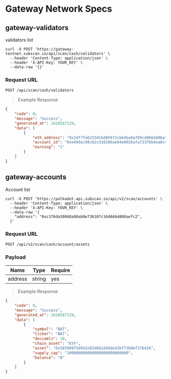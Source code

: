 # Gateway Network Specs

## gateway-validators

validators list 

```shell
curl -X POST 'https://gateway-testnet.subscan.io/api/scan/cash/validators' \
  --header 'Content-Type: application/json' \
  --header 'X-API-Key: YOUR_KEY' \
  --data-raw '{}'
```

### Request URL

`POST /api/scan/cash/validators`

> Example Response

```json
{
    "code": 0,
    "message": "Success",
    "generated_at": 1628587129,
    "data": [
        {
            "eth_address": "0x24f7fa621501bd05972cb64ba8a789cd866d406a",
            "account_id": "0xe49dac98c62cd10266ae64e0026afa7337bb4ea0c48157171faa45843829fc13",
            "earning": "1"
        }
    ]
}
```

## gateway-accounts

Account list

```shell
curl -X POST 'https://polkadot.api.subscan.io/api/v2/scan/accounts' \
  --header 'Content-Type: application/json' \
  --header 'X-API-Key: YOUR_KEY' \
  --data-raw '{
    "address": "0xc376da30048a06ab8e736107c16d66b4808aefc2",
  }'
```

### Request URL

`POST /api/v2/scan/cash/account/assets`

### Payload

| Name        | Type   | Require   |
| ----------- | ------ | --------- |
| address     | string | yes       |

> Example Response

```json
{
    "code": 0,
    "message": "Success",
    "generated_at": 1628587129,
    "data": [
        {
            "symbol": "BAT",
            "ticker": "BAT",
            "deciamls": 18,
            "chain_asset": "Eth",
            "asset": "0x50390975d942e83d661d4bde43bf73b0ef27b426",
            "supply_cap": "100000000000000000000000000",
            "balance": "0"
        }
    ]
}
```
